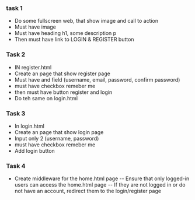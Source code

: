 ### task 1

- Do some fullscreen web, that show image and call to action
- Must have image
- Must have heading h1, some description p
- Then must have link to LOGIN & REGISTER button

### Task 2

- IN register.html
- Create an page that show register page
- Must have and field (username, email, password, confirm password)
- must have checkbox remeber me
- then must have button register and login
- Do teh same on login.html

### Task 3

- In login.html
- Create an page that show login page
- Input only 2 (username, password)
- must have checkbox remeber me
- Add login button

### Task 4

- Create middleware for the home.html page
  -- Ensure that only logged-in users can access the home.html page
  -- If they are not logged in or do not have an account, redirect them to the login/register page
